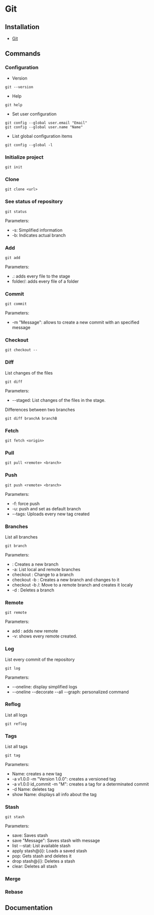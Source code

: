 # Git

## Installation

* [Git](https://git-scm.com)

## Commands

### Configuration

* Version

```terminal
git --version
```

* Help
```terminal
git help
```

* Set user configuration

```terminal
git config --global user.email "Email" 
git config --global user.name "Name"
```

* List global configuration items

```terminal
git config --global -l
```

### Initialize project

```terminal
git init
```

### Clone

```terminal
git clone <url>
```

### See status of repository

```terminal
git status
```

Parameters:

* -s: Simplified information
* -b: Indicates actual branch

### Add

```terminal
git add
```

Parameters:

* .: adds every file to the stage
* folder/: adds every file of a folder

### Commit

```terminal
git commit
```

Parameters:

* -m "Message": allows to create a new commit with an specified message

### Checkout

```terminal
git checkout --
```

### Diff

List changes of the files

```terminal
git diff
```

Parameters:

* --staged: List changes of the files in the stage.

Differences between two branches

```terminal
git diff branchA branchB
```

### Fetch

```terminal
git fetch <origin>
```

### Pull

```terminal
git pull <remote> <branch>
```

### Push

```terminal
git push <remote> <branch>
```

Parameters:

* -f: force push
* -u: push and set as default branch
* --tags: Uploads every new tag created

### Branches

List all branches

```terminal
git branch
```

Parameters:

* <Name>: Creates a new branch
* -a: List local and remote branches
* checkout <Name>: Change to a branch
* checkout -b <Name>: Creates a new branch and changes to it
* checkout -b <Name> <remote>/<Name>: Move to a remote branch and creates it localy
* -d <Name>: Deletes a branch

### Remote

```terminal
git remote
```

Parameters:

* add <origin><url>: adds new remote
* -v: shows every remote created.

### Log

List every commit of the repository

```terminal
git log
```

Parameters:

* --oneline: display simplified logs
* --oneline --decorate --all --graph: personalized command

### Reflog

List all logs

```terminal
git reflog
```

### Tags

List all tags

```terminal
git tag
```

Parameters:

* Name: creates a new tag
* -a v1.0.0 -m "Version 1.0.0": creates a versioned tag
* -a v1.0.0 id_commit -m "M": creates a tag for a determinated commit
* -d Name: deletes tag 
* show Name: displays all info about the tag 

### Stash

```terminal
git stash
```

Parameters:

* save: Saves stash
* save "Message": Saves stash with message
* list --stat: List available stash
* apply stash@{i}: Loads a saved stash
* pop: Gets stash and deletes it
* drop stash@{i}: Deletes a stash
* clear: Deletes all stash

### Merge

<Pending>

### Rebase

<Pending>

## Documentation

